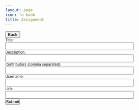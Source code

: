 ```yaml
---
layout: page
icon: fa-book
title: Assignment
---
```


<head>
    <link href="https://fonts.googleapis.com/css?family=Oxygen&display=swap" rel="stylesheet">
    <style>
      #assignmentForm {
        font-size: 0.8em;
        padding:0px;
      }
      #assignmentForm input[type="text"] {
          font-size: 0.8em;
          width: 80%;
          padding: 5px; 
      }
      #assignmentForm label, #assignmentForm input {
          margin: 0;
          padding: 0;
      }
    </style>
</head>

<body>
  <a href="https://men-in-brown.github.io/whiskered-tangerine/dashboard.html">
    <button>Back</button>
  </a>

  <div id="assignmentDiv"></div>
  
  <form id="assignmentForm">
    <label for="title">Title:</label><br>
    <input type="text" id="title2" name="title"><br>
    <label for="desc">Description:</label><br>
    <input type="text" id="desc" name="desc"><br>
    <label for="contributors">Contributors (comma separated):</label><br>
    <input type="text" id="contributors" name="contributors"><br>
    <label for="username">Username:</label><br>
    <input type="text" id="username2" name="username"><br>
    <label for="link">Link:</label><br>
    <input type="text" id="link" name="link"><br>
    <input type="submit" value="Submit">
  </form>
  <br><br>

  <div id="submissionsDiv"></div>

  <script src="https://code.jquery.com/jquery-3.6.0.min.js"></script>
  <script>
    var url = new URL(window.location.href);
    var id = url.searchParams.get("id");

    $.get("http://localhost:8087/api/assignments/" , function(data) {
    // The data from the server is now the assignment
        var html;
        var html2;
        
        // Check if an object with the specified id exists in the array
        /*var entryExists = data.some(function(item) {
          return item.id === id;
        });*/

        //if(entryExists) {
            for (var i = 0; i < data.length; i++) {
                if (data[i].id === targetId) {
                    assignment = data[i];
                    break; // Stop the loop once the assignment is found
                }
            }
            if (assignment) {
                html = '<h1 style="font-size: 2.2em; font-weight: bold; margin-bottom: 0; font-family: Oxygen;">' + assignment.title + '</h1>';
                html += '<p style="font-size: 0.8em; font-style: italic; margin-bottom: 0; font-family: Oxygen;">Worth ' + assignment.maxPoints + ' Points --- <a href="' + assignment.link + '" style="text-decoration: underline;">Corresponding Notebook</a></p>';
                html += '<p style="font-size: 1.1em; font-family: Oxygen;">' + assignment.desc + '</p>';
            
                for (var username in assignment.submissions) {
                  var submission = assignment.submissions[username];
                  html2 += '<div style="border:1px solid #333; margin:0px; padding:5px;">';
                  html2 += '<h3 style="font-size: 1.6em; font-weight: bold; font-family: Oxygen;"><a href="' + submission.link + '" style="text-decoration: underline;">' + submission.title + '</a></h3>';
                  html2 += '<p style="font-style: italic; font-family: Oxygen;">Posted by ' + username + ' -- Contributed to by ' + submission.contributors.join(', ') + '</p>';
                  html2 += '<p style="font-family: Oxygen;">' + submission.desc + '</p>';
                  html2 += '</div>';
                } 
        } else {
            html = '<h1 style="font-size: 2.2em; font-weight: bold; margin-bottom: 0; font-family: Oxygen;">No assignment with id ' + id + ' exists</h1>'
        }
      
        $('#assignmentDiv').html(html);
        $('#submissionsDiv').html(html2);
      /*} else {
        $('#assignmentDiv').html('<p>Assignment at id ' + id + ' not found.</p>');
      }*/
    });
  </script>

  <script>
    window.onload = function() {
    var url = new URL(window.location.href);
    var id = url.searchParams.get("id");
    document.getElementById('assignmentForm').addEventListener('submit', function(event) {
    event.preventDefault();
  
    var title = document.getElementById('title2').value;
    var desc = document.getElementById('desc').value;
    var contributors = document.getElementById('contributors').value.split(',');
    var username = document.getElementById('username2').value;
    var link = document.getElementById('link').value;
  
    console.log(id + title + desc + contributors + username + link);

    var data = {
      "id": id,
      "title": title,
      "desc": desc,
      "contributors": contributors,
      "username": username,
      "link": link
    };
  
    fetch('http://localhost:8087/api/assignments/submit', {
      method: 'POST',
      headers: {
        'Content-Type': 'application/json',
      },
      body: JSON.stringify(data),
    })
    .then(response => response.json())
    .then(data => {
        location.reload();
    })
    .catch((error) => {
      console.error('Error:', error);
    });
  });
  }
  </script>
</body>